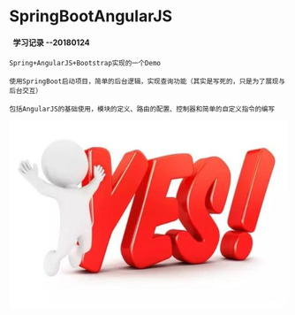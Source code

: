 # SpringBootAngularJS
####   学习记录  --20180124

    Spring+AngularJS+Bootstrap实现的一个Demo
    
    使用SpringBoot启动项目，简单的后台逻辑，实现查询功能（其实是写死的，只是为了展现与后台交互）
    
    包括AngularJS的基础使用，模块的定义、路由的配置、控制器和简单的自定义指令的编写

![image](https://github.com/ArjenWang/SpringBootAndMongoDB/blob/master/src/main/resources/templates/img/yes.jpg?raw=true)
